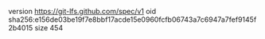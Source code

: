 version https://git-lfs.github.com/spec/v1
oid sha256:e156de03be19f7e8bbf17acde15e0960fcfb06743a7c6947a7fef9145f2b4015
size 454
